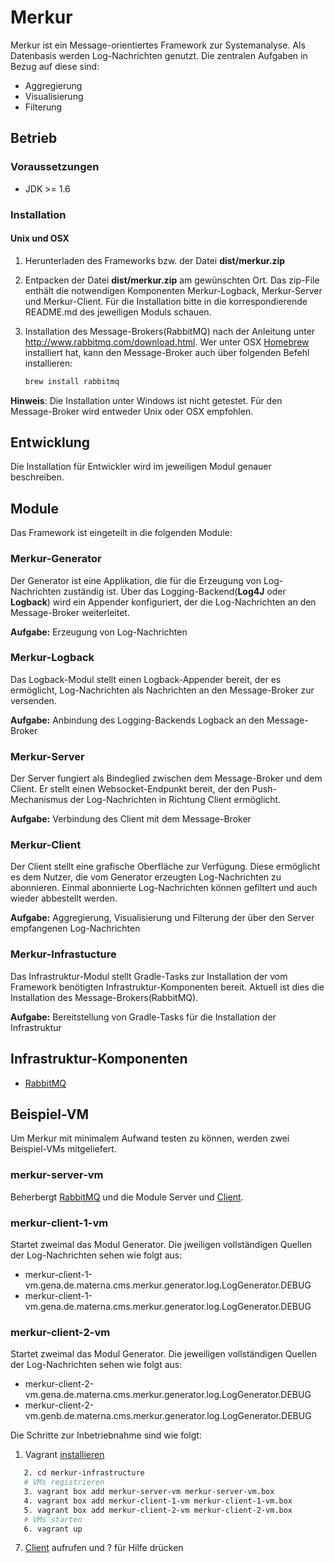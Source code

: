 # Merkur

Merkur ist ein Message-orientiertes Framework zur Systemanalyse. Als Datenbasis werden Log-Nachrichten genutzt. Die zentralen Aufgaben in Bezug auf diese sind:

- Aggregierung
- Visualisierung
- Filterung

## Betrieb

### Voraussetzungen

- JDK >= 1.6

### Installation

#### Unix und OSX

1. Herunterladen des Frameworks bzw. der Datei **dist/merkur.zip**
2. Entpacken der Datei **dist/merkur.zip** am gewünschten Ort. Das zip-File enthält die notwendigen Komponenten Merkur-Logback, Merkur-Server und Merkur-Client. Für die Installation bitte in die korrespondierende README.md des jeweiligen Moduls schauen.
3. Installation des Message-Brokers(RabbitMQ) nach der Anleitung unter http://www.rabbitmq.com/download.html. Wer unter OSX [Homebrew](http://http://brew.sh) installiert hat, kann den Message-Broker auch über folgenden Befehl installieren:

   ```bash
   brew install rabbitmq
   ```

**Hinweis**: Die Installation unter Windows ist nicht getestet. Für den Message-Broker wird entweder Unix oder OSX empfohlen.

## Entwicklung

Die Installation für Entwickler wird im jeweiligen Modul genauer beschreiben.

## Module

Das Framework ist eingeteilt in die folgenden Module:

### Merkur-Generator

Der Generator ist eine Applikation, die für die Erzeugung von Log-Nachrichten zuständig ist. Über das Logging-Backend(**Log4J** oder **Logback**) wird ein Appender konfiguriert, der die Log-Nachrichten an den Message-Broker weiterleitet.

**Aufgabe:** Erzeugung von Log-Nachrichten

### Merkur-Logback

Das Logback-Modul stellt einen Logback-Appender bereit, der es ermöglicht, Log-Nachrichten als Nachrichten an den Message-Broker zur versenden.

**Aufgabe:** Anbindung des Logging-Backends Logback an den Message-Broker 

### Merkur-Server

Der Server fungiert als Bindeglied zwischen dem Message-Broker und dem Client. Er stellt einen Websocket-Endpunkt bereit, der den Push-Mechanismus der Log-Nachrichten in Richtung Client ermöglicht.

**Aufgabe:** Verbindung des Client mit dem Message-Broker

### Merkur-Client

Der Client stellt eine grafische Oberfläche zur Verfügung. Diese ermöglicht es dem Nutzer, die vom Generator erzeugten Log-Nachrichten zu abonnieren. Einmal abonnierte Log-Nachrichten können gefiltert und auch wieder abbestellt werden.

**Aufgabe:** Aggregierung, Visualisierung und Filterung der über den Server empfangenen Log-Nachrichten

### Merkur-Infrastucture

Das Infrastruktur-Modul stellt Gradle-Tasks zur Installation der vom Framework benötigten Infrastruktur-Komponenten bereit. Aktuell ist dies die Installation des Message-Brokers(RabbitMQ).

**Aufgabe:** Bereitstellung von Gradle-Tasks für die Installation der Infrastruktur

## Infrastruktur-Komponenten

- [RabbitMQ](http://www.rabbitmq.com/)

## Beispiel-VM

Um Merkur mit minimalem Aufwand testen zu können, werden zwei Beispiel-VMs mitgeliefert.

### merkur-server-vm

Beherbergt [RabbitMQ](http://localhost:8888) und die Module Server und [Client](http://localhost:7777).

### merkur-client-1-vm

Startet zweimal das Modul Generator. Die jweiligen vollständigen Quellen der Log-Nachrichten sehen wie folgt aus:

- merkur-client-1-vm.gena.de.materna.cms.merkur.generator.log.LogGenerator.DEBUG
- merkur-client-1-vm.gena.de.materna.cms.merkur.generator.log.LogGenerator.DEBUG

### merkur-client-2-vm

Startet zweimal das Modul Generator. Die jeweiligen vollständigen Quellen der Log-Nachrichten sehen wie folgt aus:

- merkur-client-2-vm.gena.de.materna.cms.merkur.generator.log.LogGenerator.DEBUG
- merkur-client-2-vm.genb.de.materna.cms.merkur.generator.log.LogGenerator.DEBUG

Die Schritte zur Inbetriebnahme sind wie folgt:

1. Vagrant [installieren](http://docs.vagrantup.com/v2/installation/index.html)
```bash
   2. cd merkur-infrastructure
   # VMs registrieren
   3. vagrant box add merkur-server-vm merkur-server-vm.box
   4. vagrant box add merkur-client-1-vm merkur-client-1-vm.box
   5. vagrant box add merkur-client-2-vm merkur-client-2-vm.box
   # VMs starten
   6. vagrant up
   ```
7. [Client](http://localhost:7777) aufrufen und ? für Hilfe drücken